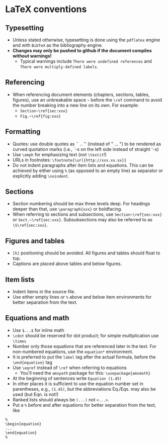 # LaTeX conventions

## Typesetting

  * Unless stated otherwise, typesetting is done using the `pdflatex` engine and with `BibTeX` as the bibliography engine.
  * **Changes may only be pushed to github if the document compiles without warnings!**
    - Typical warnings include `There were undefined references` and `There were multiply-defined labels`.

## Referencing

  * When referencing document elements (chapters, sections, tables, figures), use an unbreakable space `~` before the `\ref` command to avoid the number breaking into a new line on its own. For example:
    - `Section~\ref{sec:xxx}`
    - `Fig.~\ref{fig:xxx}`

## Formatting

  * Quotes: use double quotes as \`\` .. \'\' (instead of \" ... \") to be rendered as curved quotation marks (i.e., \`-s on the left side instead of straight \'-s)
  * Use `\emph` for emphasizing text (not `\textit`!)
  * URLs in footnotes: `\footnote{\url{http://xxx.xx.xx}}`
  * Do not indent paragraphs after item lists and equations. This can be achieved by either using `%` (as opposed to an empty line) as separator or explicitly adding `\noindent`.

## Sections

  * Section numbering should be max three levels deep. For headings deeper than that, use `\paragraph{xxx}` or boldfacing.
  * When referring to sections and subsections, use `Section~\ref{sec:xxx}` or `Sect.~\ref{sec:xxx}`.  Subsubsections may also be referred to as `\S\ref{sec:xxx}`.

## Figures and tables

  * `[h]` positioning should be avoided. All figures and tables should float to top.
  * Captions are placed above tables and below figures.

## Item lists

  * Indent items in the source file.
  * Use either empty lines or `%` above and below item environments for better separation from the text.

## Equations and math

  * Use `$...$` for inline math
  * `\cdot` should be reserved for dot product; for simple multiplication use `\times`
  * Number only those equations that are referenced later in the text. For non-numbered equations, use the `equation*` environment.
  * It is preferred to put the `label` tag after the actual formula, before the `\end{equation}` tag
  * Use `\eqref` instead of `\ref` when referring to equations
    - You'll need the `amspath` package for this: `\usepackage{amsmath}`
  * At the beginning of sentences write `Equation (1.45)`
  * In other places it is sufficient to use the equation number set in parentheses, e.g., `(1.45)`, but the abbreviations Eq./Eqs. may also be used (but Eqn. is not!)
  * Ranked lists should always be `(...)` not `<...>`.
  * Put a `%` before and after equations for better separation from the text, like
```
%
\begin{equation}
...
\end{equation}
%
```
